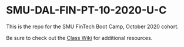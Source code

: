 # SMU-DAL-FIN-PT-10-2020-U-C

This is the repo for the SMU FinTech Boot Camp, October 2020 cohort.

Be sure to check out the [Class Wiki](https://smu.bootcampcontent.com/SMU-Coding-Bootcamp/smu-dal-fin-pt-10-2020-u-c/-/wikis/home) for additional resources.